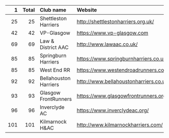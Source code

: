 |   1 |   Total | Club name             | Website                                |
|----:|--------:|:----------------------|:---------------------------------------|
|  25 |      25 | Shettleston Harriers  | http://shettlestonharriers.org.uk/     |
|  42 |      42 | VP-Glasgow            | https://www.vp-glasgow.com             |
|  69 |      69 | Law & District AAC    | http://www.lawaac.co.uk/               |
|  85 |      85 | Springburn Harriers   | https://www.springburnharriers.co.uk/  |
|  85 |      85 | West End RR           | https://www.westendroadrunners.co.uk/  |
|  92 |      92 | Bellahouston Harriers | http://www.bellahoustonharriers.co.uk/ |
|  93 |      93 | Glasgow FrontRunners  | https://www.glasgowfrontrunners.org/   |
|  96 |      96 | Inverclyde AC         | https://www.inverclydeac.org/          |
| 101 |     101 | Kilmarnock H&AC       | http://www.kilmarnockharriers.com/     |